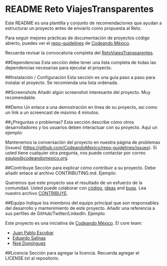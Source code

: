 
README Reto ViajesTransparentes
============

Este README es una plantilla y conjunto de recomendaciones que ayudan a estructurar un proyecto antes de enviarlo como propuesta al Reto.

Para seguir mejores prácticas de documentación de proyectos código abierto, puedes ver el [repo-guidelines](https://github.com/CodeandoMexico/repo-guidelines) de [Codeando México](https://github.com/CodeandoMexico/).

Recuerda revisar la convocatoria completa del [RetoViajesTransparentes](http://ifai.codeandomexico.org).

##Dependencias
Esta sección debe tener una lista completa de todas las dependencias necesarias para ejecutar el proyecto.

##Instalación / Configuración 
Esta sección es una guía paso a paso para instalar el proyecto. Se recomienda una lista ordenada.

##Screenshots
Añadir algún screenshot interesante del proyecto. Muy recomendable.

##Demo
Un enlace a una demostración en línea de su proyecto, así como un link a un screencast de máximo 4 minutos.

##¿Preguntas o problemas? 
Esta sección describe cómo otros desarrolladores y los usuarios deben interactuar con su proyecto. Aquí un ejemplo:

Mantenemos la conversación del proyecto en nuestra página de problemas [issues] (https://github.com/CodeandoMexico/repo-guidelines/issues). Si usted tiene cualquier otra pregunta, nos puede contactar por correo <equipo@codeandomexico.org>.

##Contribuye
Sección para explicar cómo contribuir a su proyecto. Debe añadir enlace al archivo CONTRIBUTING.md. Ejemplo:

Queremos que este proyecto sea el resultado de un esfuerzo de la comunidad. Usted puede colaborar con [código](https://github.com/CodeandoMexico/repo-guidelines/pulls), [ideas](https://github.com/CodeandoMexico/repo-guidelines/issues) and [bugs](https://github.com/CodeandoMexico/repo-guidelines/issues). Lea nuestro archivo [CONTRIBUYE](/CONTRIBUYE.md).

##Equipo
Indique los miembros del equipo principal que son responsables del desarrollo y mantenimiento de este proyecto. Añadir una referencia a sus perfiles de GitHub/Twitter/LinkedIn. Ejemplo:

Este proyecto es una iniciativa de [Codeando México](http://www.codeandomexico.org).
El core team:
- [Juan Pablo Escobar](https://github.com/juanpabloe)
- [Eduardo Salinas](https://github.com/lalo)
- [Noé Domínguez](https://github.com/poguez)


##Licencia
Sección para agregar la licencia. Recuerda agregar el LICENSE.txt al repositorio.
